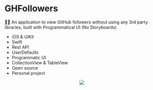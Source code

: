 # GHFollowers

📱👥  An application to view GitHub followers without using any 3rd party libraries, built with Programmatical UI (No Storyboards)

- iOS & UiKit
- Swift
- Rest API
- UserDefaults
- Programmatic UI
- CollectionView & TableView
- Open source 
- Personal project 

<div style="text-align:center"><img src="https://riccardocalligaro.github.io/img/featured/ghfollowers/multiple-phones.webp"></div>
